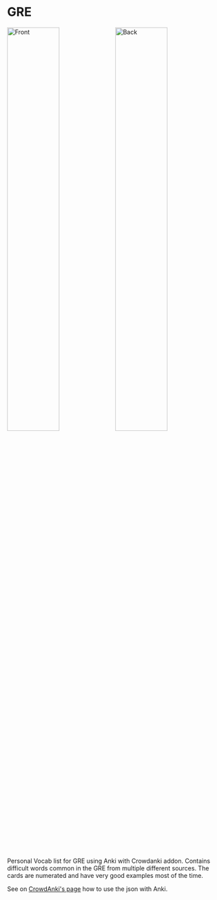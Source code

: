 # GRE

<img src="/../assets/front.png" alt="Front" width="49%"> <img src="/../assets/back.png" alt="Back" width="49%">

Personal Vocab list for GRE using Anki with Crowdanki addon.
Contains difficult words common in the GRE from multiple different sources. The cards are numerated and have very good examples most of the time.

See on [CrowdAnki's page](https://ankiweb.net/shared/info/1788670778#snapshots) how to use the json with Anki.
